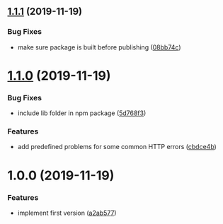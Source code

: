 ## [1.1.1](https://github.com/call-a3/micro-problems/compare/1.1.0...1.1.1) (2019-11-19)


### Bug Fixes

* make sure package is built before publishing ([08bb74c](https://github.com/call-a3/micro-problems/commit/08bb74cba7e465c72a537be648fae97bb8f86174))

# [1.1.0](https://github.com/call-a3/micro-problems/compare/1.0.0...1.1.0) (2019-11-19)


### Bug Fixes

* include lib folder in npm package ([5d768f3](https://github.com/call-a3/micro-problems/commit/5d768f31303d1cbd238ea778b10ed9e0e8041a75))


### Features

* add predefined problems for some common HTTP errors ([cbdce4b](https://github.com/call-a3/micro-problems/commit/cbdce4b339f0ffcf1729ec916b93b825546e125d))

# 1.0.0 (2019-11-19)


### Features

* implement first version ([a2ab577](https://github.com/call-a3/micro-problems/commit/a2ab577c7ad6f11ad27f41345425d3f39e73958f))
